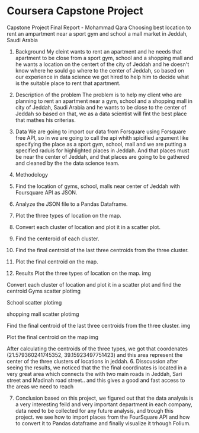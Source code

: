 # Coursera Capstone Project
Capstone Project Final Report - Mohammad Qara
Choosing best location to rent an ampartment near a sport gym and school a mall market in Jeddah, Saudi Arabia

1. Background
My cleint wants to rent an apartment and he needs that apartment to be close from a sport gym, school and a shopping mall and he wants a location on the centert of the city of Jeddah and he doesn't know where he sould go where to the center of Jeddah, so based on our experience in data science we got hired to help him to decide what is the suitable place to rent that apartment.

2. Description of the problem
The problem is to help my client who are planning to rent an apartment near a gym, school and a shopping mall in city of Jeddah, Saudi Arabia and he wants to be close to the center of Jeddah so based on that, we as a data scientist will fint the best place that mathes his criterias.

3. Data
We are going to import our data from Forsquare using Forsquare free API, so in we are going to call the api whith spicified argument like specifying the place as a sport gym, school, mall and we are putting a specified raduis for highlighted places in Jeddah. And that places must be near the center of Jeddah, and that places are going to be gathered and cleaned by the the data science team.

4. Methodology
1. Find the location of gyms, school, malls near center of Jeddah with Foursquare API as JSON.
2. Analyze the JSON file to a Pandas Dataframe.
3. Plot the three types of location on the map.
4. Convert each cluster of location and plot it in a scatter plot.
5. Find the centeroid of each cluster.
6. Find the final centroid of the last three centroids from the three cluster.
7. Plot the final centroid on the map.
5. Results
Plot the three types of location on the map.
img

Convert each cluster of location and plot it in a scatter plot and find the centroid
Gyms scatter plotimg

School scatter plotimg

shopping mall scatter plotimg

Find the final centroid of the last three centroids from the three cluster.
img

Plot the final centroid on the map
img

After calculating the centroids of the three types, we got that coordenates (21.579360241745352, 39.15923497751423) and this area represent the center of the three clusters of locations in jeddah.
6. Disscussion
after seeing the results, we noticed that the the final coordinates is located in a very great area which connects the with two main roads in Jeddah, Sari street and Madinah road street.. and this gives a good and fast access to the areas we need to reach

7. Conclusion
based on this project, we figured out that the data analysis is a very interesting feild and very important department in each company, data need to be collected for any future analysis, and trough this project. we see how to import places from the FourSquare API and how to convert it to Pandas dataframe and finally visualize it trhough Folium.
